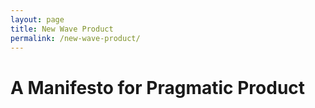 ```yaml
---
layout: page
title: New Wave Product
permalink: /new-wave-product/
---
```


# A Manifesto for Pragmatic Product
